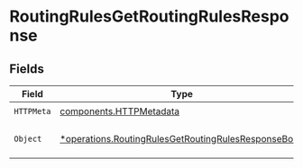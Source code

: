 # RoutingRulesGetRoutingRulesResponse


## Fields

| Field                                                                                                                     | Type                                                                                                                      | Required                                                                                                                  | Description                                                                                                               |
| ------------------------------------------------------------------------------------------------------------------------- | ------------------------------------------------------------------------------------------------------------------------- | ------------------------------------------------------------------------------------------------------------------------- | ------------------------------------------------------------------------------------------------------------------------- |
| `HTTPMeta`                                                                                                                | [components.HTTPMetadata](../../models/components/httpmetadata.md)                                                        | :heavy_check_mark:                                                                                                        | N/A                                                                                                                       |
| `Object`                                                                                                                  | [*operations.RoutingRulesGetRoutingRulesResponseBody](../../models/operations/routingrulesgetroutingrulesresponsebody.md) | :heavy_minus_sign:                                                                                                        | The request has succeeded.                                                                                                |